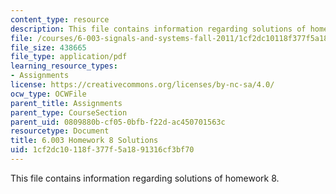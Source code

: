 ```yaml
---
content_type: resource
description: This file contains information regarding solutions of homework 8.
file: /courses/6-003-signals-and-systems-fall-2011/1cf2dc10118f377f5a1891316cf3bf70_MIT6_003F11_sol08.pdf
file_size: 438665
file_type: application/pdf
learning_resource_types:
- Assignments
license: https://creativecommons.org/licenses/by-nc-sa/4.0/
ocw_type: OCWFile
parent_title: Assignments
parent_type: CourseSection
parent_uid: 0809880b-cf05-0bfb-f22d-ac450701563c
resourcetype: Document
title: 6.003 Homework 8 Solutions
uid: 1cf2dc10-118f-377f-5a18-91316cf3bf70
---
```

This file contains information regarding solutions of homework 8.
